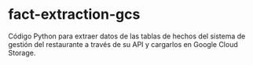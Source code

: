 # fact-extraction-gcs
Código Python para extraer datos de las tablas de hechos del sistema de gestión del restaurante a través de su API y cargarlos en Google Cloud Storage.
